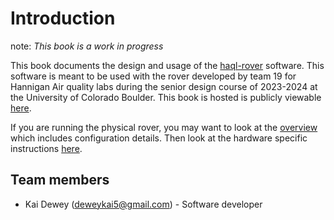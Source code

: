 # Introduction

note: *This book is a work in progress*

This book documents the design and usage of the [haql-rover](https://github.com/team19-haql/haql-rover) software. This software is meant to be used with the rover developed by team 19 for Hannigan Air quality labs during the senior design course of 2023-2024 at the University of Colorado Boulder. This book is hosted is publicly viewable [here](https://team19-haql.github.io/haql-rover/).

If you are running the physical rover, you may want to look at the [overview](./overview.md) which includes configuration details. Then look at the hardware specific instructions [here](./hardware/jetson.md#usage). 

## Team members
- Kai Dewey (deweykai5@gmail.com) - Software developer